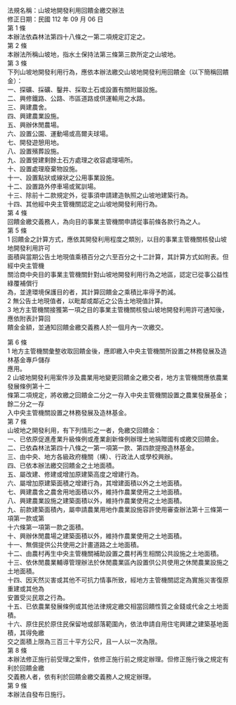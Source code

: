 法規名稱：山坡地開發利用回饋金繳交辦法  
修正日期：民國 112 年 09 月 06 日  
第 1 條  
本辦法依森林法第四十八條之一第二項規定訂定之。  
第 2 條  
本辦法所稱山坡地，指水土保持法第三條第三款所定之山坡地。  
第 3 條  
下列山坡地開發利用行為，應依本辦法繳交山坡地開發利用回饋金（以下簡稱回饋金）：  
一、探礦、採礦、鑿井、採取土石或設置有關附屬設施。  
二、興修鐵路、公路、市區道路或供運輸用之水路。  
三、興建農舍。  
四、興建農業設施。  
五、興辦休閒農場。  
六、設置公園、運動場或高爾夫球場。  
七、開發遊憩用地。  
八、設置殯葬設施。  
九、設置營建剩餘土石方處理之收容處理場所。  
十、設置處理廢棄物設施。  
十一、設置點狀或線狀之公用事業設施。  
十二、設置路外停車場或駕訓場。  
十三、除前十二款規定外，從事須申請建造執照之山坡地建築行為。  
十四、其他經中央主管機關認定之山坡地開發利用行為。  
第 4 條  
回饋金繳交義務人，為向目的事業主管機關申請從事前條各款行為之人。  
第 5 條  
1 回饋金之計算方式，應依其開發利用程度之類別，以目的事業主管機關核發山坡地開發利用許可  
面積與當期公告土地現值乘積百分之六至百分之十二計算，其計算方式如附表。但經中央主管機  
關洽商中央目的事業主管機關針對山坡地開發利用行為之地區，認定已從事公益性綠覆補償行  
為，並達環境保護目的者，其計算回饋金之乘積比率得予酌減。  
2 無公告土地現值者，以毗鄰或鄰近之公告土地現值計算。  
3 地方主管機關接獲第一項之目的事業主管機關核發山坡地開發利用許可通知後，應依附表計算回  
饋金金額，並通知回饋金繳交義務人於一個月內一次繳交。  


第 6 條  
1 地方主管機關彙整收取回饋金後，應即繳入中央主管機關所設置之林務發展及造林基金專戶儲存  
應用。  
2 山坡地開發利用案件涉及農業用地變更回饋金之繳交者，地方主管機關應依農業發展條例第十二  
條第二項規定，將收繳之回饋金二分之一存入中央主管機關設置之農業發展基金；餘二分之一存  
入中央主管機關設置之林務發展及造林基金。  
第 7 條  
山坡地之開發利用，有下列情形之一者，免繳交回饋金：  
一、已依原促進產業升級條例或產業創新條例辦理土地捐贈國有或繳交回饋金。  
二、已依森林法第四十八條之一第一項第一款、第四款提撥造林基金。  
三、由中央、地方各級政府機關（構）、行政法人或學校興辦。  
四、已依本辦法繳交回饋金之土地面積。  
五、屬改建、修建或增加原建築高度之增建行為。  
六、屬增加原建築面積之增建行為，其增建面積以外之土地面積。  
七、興建農舍之農舍用地面積以外，維持作農業使用之土地面積。  
八、興建農業設施之建築面積以外，維持作農業使用之土地面積。  
九、前款建築面積內，屬申請農業用地作農業設施容許使用審查辦法第十三條第一項第一款或第  
十六條第一項第一款之面積。  
十、興辦休閒農場之建築面積以外，維持作農業使用之土地面積。  
十一、無償提供公共使用之計畫道路之土地面積。  
十二、由農村再生中央主管機關補助設置之農村再生相關公共設施之土地面積。  
十三、依休閒農業輔導管理辦法於休閒農業區內設置供公共使用之休閒農業設施之土地面積。  
十四、因天然災害或其他不可抗力情事所致，經地方主管機關認定為實施災害復原重建或其他為  
安置受災民眾之行為。  
十五、已依農業發展條例或其他法律規定繳交相當回饋性質之金錢或代金之土地面積。  
十六、原住民於原住民保留地或部落範圍內，依法申請自用住宅興建之建築基地面積，其得免繳  
交之面積上限為三百三十平方公尺，且一人以一次為限。  
第 8 條  
本辦法修正施行前受理之案件，依修正施行前之規定辦理。但修正施行後之規定有利於回饋金繳  
交義務人者，依有利於回饋金繳交義務人之規定辦理。  
第 9 條  
本辦法自發布日施行。  


